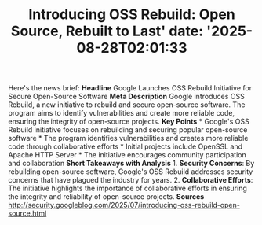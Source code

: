 ﻿---
title: "Introducing OSS Rebuild: Open Source, Rebuilt to Last'
date: '2025-08-28T02:01:33"
category: "Markets"
summary: ""
slug: "introducing oss rebuild open source rebuilt to last"
source_urls:
  - "http://security.googleblog.com/2025/07/introducing-oss-rebuild-open-source.html"
seo:
  title: "Introducing OSS Rebuild: Open Source, Rebuilt to Last | Hash n Hedge'
  description: '"
  keywords: ["news", "markets", "brief"]
---
Here's the news brief:  **Headline** Google Launches OSS Rebuild Initiative for Secure Open-Source Software  **Meta Description** Google introduces OSS Rebuild, a new initiative to rebuild and secure open-source software. The program aims to identify vulnerabilities and create more reliable code, ensuring the integrity of open-source projects.  **Key Points**  * Google's OSS Rebuild initiative focuses on rebuilding and securing popular open-source software * The program identifies vulnerabilities and creates more reliable code through collaborative efforts * Initial projects include OpenSSL and Apache HTTP Server * The initiative encourages community participation and collaboration  **Short Takeaways with Analysis**  1. **Security Concerns**: By rebuilding open-source software, Google's OSS Rebuild addresses security concerns that have plagued the industry for years. 2. **Collaborative Efforts**: The initiative highlights the importance of collaborative efforts in ensuring the integrity and reliability of open-source projects.  **Sources** http://security.googleblog.com/2025/07/introducing-oss-rebuild-open-source.html 
